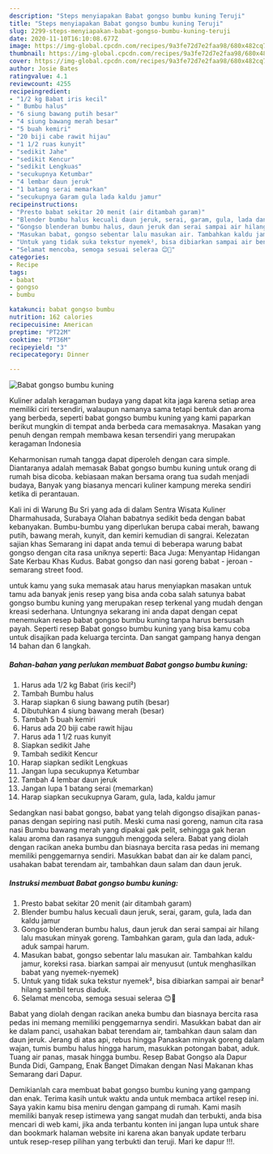 ```yaml
---
description: "Steps menyiapakan Babat gongso bumbu kuning Teruji"
title: "Steps menyiapakan Babat gongso bumbu kuning Teruji"
slug: 2299-steps-menyiapakan-babat-gongso-bumbu-kuning-teruji
date: 2020-11-10T16:10:08.677Z
image: https://img-global.cpcdn.com/recipes/9a3fe72d7e2faa98/680x482cq70/babat-gongso-bumbu-kuning-foto-resep-utama.jpg
thumbnail: https://img-global.cpcdn.com/recipes/9a3fe72d7e2faa98/680x482cq70/babat-gongso-bumbu-kuning-foto-resep-utama.jpg
cover: https://img-global.cpcdn.com/recipes/9a3fe72d7e2faa98/680x482cq70/babat-gongso-bumbu-kuning-foto-resep-utama.jpg
author: Josie Bates
ratingvalue: 4.1
reviewcount: 4255
recipeingredient:
- "1/2 kg Babat iris kecil"
- " Bumbu halus"
- "6 siung bawang putih besar"
- "4 siung bawang merah besar"
- "5 buah kemiri"
- "20 biji cabe rawit hijau"
- "1 1/2 ruas kunyit"
- "sedikit Jahe"
- "sedikit Kencur"
- "sedikit Lengkuas"
- "secukupnya Ketumbar"
- "4 lembar daun jeruk"
- "1 batang serai memarkan"
- "secukupnya Garam gula lada kaldu jamur"
recipeinstructions:
- "Presto babat sekitar 20 menit (air ditambah garam)"
- "Blender bumbu halus kecuali daun jeruk, serai, garam, gula, lada dan kaldu jamur"
- "Gongso blenderan bumbu halus, daun jeruk dan serai sampai air hilang lalu masukan minyak goreng. Tambahkan garam, gula dan lada, aduk-aduk sampai harum."
- "Masukan babat, gongso sebentar lalu masukan air. Tambahkan kaldu jamur, koreksi rasa. biarkan sampai air menyusut (untuk menghasilkan babat yang nyemek-nyemek)"
- "Untuk yang tidak suka tekstur nyemek², bisa dibiarkan sampai air benar² hilang sambil terus diaduk."
- "Selamat mencoba, semoga sesuai seleraa 😊🙏"
categories:
- Recipe
tags:
- babat
- gongso
- bumbu

katakunci: babat gongso bumbu 
nutrition: 162 calories
recipecuisine: American
preptime: "PT22M"
cooktime: "PT36M"
recipeyield: "3"
recipecategory: Dinner

---
```



![Babat gongso bumbu kuning](https://img-global.cpcdn.com/recipes/9a3fe72d7e2faa98/680x482cq70/babat-gongso-bumbu-kuning-foto-resep-utama.jpg)

Kuliner adalah keragaman budaya yang dapat kita jaga karena setiap area memiliki ciri tersendiri, walaupun namanya sama tetapi bentuk dan aroma yang berbeda, seperti babat gongso bumbu kuning yang kami paparkan berikut mungkin di tempat anda berbeda cara memasaknya. Masakan yang penuh dengan rempah membawa kesan tersendiri yang merupakan keragaman Indonesia

Keharmonisan rumah tangga dapat diperoleh dengan cara simple. Diantaranya adalah memasak Babat gongso bumbu kuning untuk orang di rumah bisa dicoba. kebiasaan makan bersama orang tua sudah menjadi budaya, Banyak yang biasanya mencari kuliner kampung mereka sendiri ketika di perantauan.

Kali ini di Warung Bu Sri yang ada di dalam Sentra Wisata Kuliner Dharmahusada, Surabaya Olahan babatnya sedikit beda dengan babat kebanyakan. Bumbu-bumbu yang diperlukan berupa cabai merah, bawang putih, bawang merah, kunyit, dan kemiri kemudian di sangrai. Kelezatan sajian khas Semarang ini dapat anda temui di beberapa warung babat gongso dengan cita rasa uniknya seperti: Baca Juga: Menyantap Hidangan Sate Kerbau Khas Kudus. Babat gongso dan nasi goreng babat - jeroan - semarang street food.

untuk kamu yang suka memasak atau harus menyiapkan masakan untuk tamu ada banyak jenis resep yang bisa anda coba salah satunya babat gongso bumbu kuning yang merupakan resep terkenal yang mudah dengan kreasi sederhana. Untungnya sekarang ini anda dapat dengan cepat menemukan resep babat gongso bumbu kuning tanpa harus bersusah payah.
Seperti resep Babat gongso bumbu kuning yang bisa kamu coba untuk disajikan pada keluarga tercinta. Dan sangat gampang hanya dengan 14 bahan dan 6 langkah.


<!--inarticleads1-->

##### Bahan-bahan yang perlukan membuat Babat gongso bumbu kuning:

1. Harus ada 1/2 kg Babat (iris kecil²)
1. Tambah  Bumbu halus
1. Harap siapkan 6 siung bawang putih (besar)
1. Dibutuhkan 4 siung bawang merah (besar)
1. Tambah 5 buah kemiri
1. Harus ada 20 biji cabe rawit hijau
1. Harus ada 1 1/2 ruas kunyit
1. Siapkan sedikit Jahe
1. Tambah sedikit Kencur
1. Harap siapkan sedikit Lengkuas
1. Jangan lupa secukupnya Ketumbar
1. Tambah 4 lembar daun jeruk
1. Jangan lupa 1 batang serai (memarkan)
1. Harap siapkan secukupnya Garam, gula, lada, kaldu jamur


Sedangkan nasi babat gongso, babat yang telah digongso disajikan panas-panas dengan sepiring nasi putih. Meski cuma nasi goreng, namun cita rasa nasi Bumbu bawang merah yang dipakai gak pelit, sehingga gak heran kalau aroma dan rasanya sungguh menggoda selera. Babat yang diolah dengan racikan aneka bumbu dan biasnaya bercita rasa pedas ini memang memiliki penggemarnya sendiri. Masukkan babat dan air ke dalam panci, usahakan babat terendam air, tambahkan daun salam dan daun jeruk. 

<!--inarticleads2-->

##### Instruksi membuat  Babat gongso bumbu kuning:

1. Presto babat sekitar 20 menit (air ditambah garam)
1. Blender bumbu halus kecuali daun jeruk, serai, garam, gula, lada dan kaldu jamur
1. Gongso blenderan bumbu halus, daun jeruk dan serai sampai air hilang lalu masukan minyak goreng. Tambahkan garam, gula dan lada, aduk-aduk sampai harum.
1. Masukan babat, gongso sebentar lalu masukan air. Tambahkan kaldu jamur, koreksi rasa. biarkan sampai air menyusut (untuk menghasilkan babat yang nyemek-nyemek)
1. Untuk yang tidak suka tekstur nyemek², bisa dibiarkan sampai air benar² hilang sambil terus diaduk.
1. Selamat mencoba, semoga sesuai seleraa 😊🙏


Babat yang diolah dengan racikan aneka bumbu dan biasnaya bercita rasa pedas ini memang memiliki penggemarnya sendiri. Masukkan babat dan air ke dalam panci, usahakan babat terendam air, tambahkan daun salam dan daun jeruk. Jerang di atas api, rebus hingga Panaskan minyak goreng dalam wajan, tumis bumbu halus hingga harum, masukkan potongan babat, aduk. Tuang air panas, masak hingga bumbu. Resep Babat Gongso ala Dapur Bunda Didi, Gampang, Enak Banget Dimakan dengan Nasi Makanan khas Semarang dari Dapur. 

Demikianlah cara membuat babat gongso bumbu kuning yang gampang dan enak. Terima kasih untuk waktu anda untuk membaca artikel resep ini. Saya yakin kamu bisa meniru dengan gampang di rumah. Kami masih memiliki banyak resep istimewa yang sangat mudah dan terbukti, anda bisa mencari di web kami, jika anda terbantu konten ini jangan lupa untuk share dan bookmark halaman website ini karena akan banyak update terbaru untuk resep-resep pilihan yang terbukti dan teruji. Mari ke dapur !!!. 
